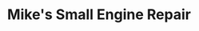 ---
title: "Mike's Small Engine Repair"
url: /sarnia/mikes-small-engine-repair/
shop: Garten-Center
---